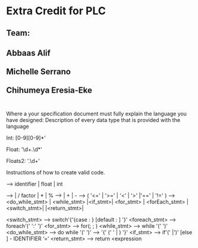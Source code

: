 # Extra Credit for PLC

## Team: 

Abbaas Alif
<br><br>
Michelle Serrano 
<br><br>
Chihumeya Eresia-Eke
<br><br>
---------------------------------

Where a your specification document must fully explain the language you have designed:
Description of every data type that is provided with the language

Int: [0-9][0-9]*'

Float: '\d+\.\d*'

Floats2: '\.\d+'

Instructions of how to create valid code.

<factor> --> identifier | float | int

<term> --> <factor>| <term> / factor | <term> * <factor> | <term> % <factor>
<expression> -->  <term> | <expression> + <term> | <expression> - <term>
<bool> --> <expression> ( '<=' | '>=' | '<' | '>' |'==' | '!=' ) <expression>
<stmt> -->  <do_while_stmt> | <while_stmt> |<if_stmt>| <for_stmt> | <forEach_stmt> | <switch_stmt>| <assignment >|<return_stmt>|<block>
 
<switch_stmt> --> switch'{'{case <expression>: <stmt>} [default : <stmt>] '}'
<foreach_stmt> --> foreach'('<variable> ':' <expression> ')'<stmt>
<for_stmt> --> for(<expression>; <expression>; <expression>)<statement>
<while_stmt> --> while '(' <bool> ')' <statement>
<do_while_stmt> --> do <statement> while '(' <bool> ')'
<block> --> '{' (' ' | <stmt>) '}'
<if_stmt> --> if'('<bool> |<expression>')' <stmt> [else <stmt>]
<assignment > - IDENTIFIER ‘=’ <expression>
<return_stmt> --> return <expression

